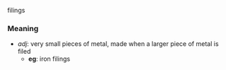 filings
### Meaning
+ _adj_: very small pieces of metal, made when a larger piece of metal is filed
    + __eg__: iron filings
